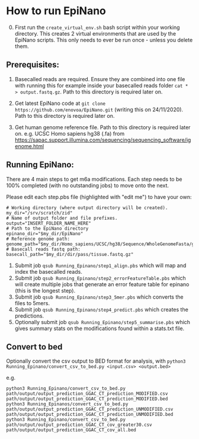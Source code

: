 # How to run EpiNano

0. First run the `create_virtual_env.sh` bash script within your working directory. This creates 2 virtual environments that are used by the EpiNano scripts. This only needs to ever be run once - unless you delete them.

## Prerequisites:
1. Basecalled reads are required. Ensure they are combined into one file with running this for example inside your basecalled reads folder `cat * > output.fastq.gz`. Path to this directory is required later on.

2. Get latest EpiNano code at `git clone https://github.com/enovoa/EpiNano.git` (writing this on 24/11/2020). Path to this directory is required later on.

3. Get human genome reference file. Path to this directory is required later on. e.g. UCSC Homo sapiens hg38 (.fa) from
 https://sapac.support.illumina.com/sequencing/sequencing_software/igenome.html

## Running EpiNano:
There are 4 main steps to get m6a modifications. Each step needs to be 100% completed (with no outstanding jobs) to move onto the next.

Please edit each step.pbs file (highlighted with "edit me") to have your own:
```
# Working directory (where output directory will be created).
my_dir="/srv/scratch/zid"
# Name of output folder and file prefixes.
output="INSERT_FOLDER_NAME_HERE"
# Path to the EpiNano directory
epinano_dir="$my_dir/EpiNano"
# Reference genome path:
genome_path="$my_dir/Homo_sapiens/UCSC/hg38/Sequence/WholeGenomeFasta/genome.fa"
# Basecall reads fastq path:
basecall_path="$my_dir/dir/pass/tissue.fastq.gz"
```

1. Submit job `qsub Running_Epinano/step1_align.pbs` which will map and index the basecalled reads.
2. Submit job `qsub Running_Epinano/step2_errorFeatureTable.pbs` which will create multiple jobs that generate an error feature table for epinano (this is the longest step).
3. Submit job `qsub Running_Epinano/step3_5mer.pbs` which converts the files to 5mers.
4. Submit job `qsub Running_Epinano/step4_predict.pbs` which creates the predictions.
5. Optionally submit job `qsub Running_Epinano/step5_summarise.pbs` which gives summary stats on the modifications found within a stats.txt file.

## Convert to bed
Optionally convert the csv output to BED format for analysis, with `python3 Running_Epinano/convert_csv_to_bed.py <input.csv> <output.bed>`

e.g.
```
python3 Running_Epinano/convert_csv_to_bed.py path/output/output_prediction_GGAC_CT_prediction_MODIFIED.csv path/output/output_prediction_GGAC_CT_prediction_MODIFIED.bed
python3 Running_Epinanos/convert_csv_to_bed.py path/output/output_prediction_GGAC_CT_prediction_UNMODIFIED.csv path/output/output_prediction_GGAC_CT_prediction_UNMODIFIED.bed
python3 Running_Epinano/convert_csv_to_bed.py path/output/output_prediction_GGAC_CT_cov_greater30.csv  path/output/output_prediction_GGAC_CT_cov_all.bed
```